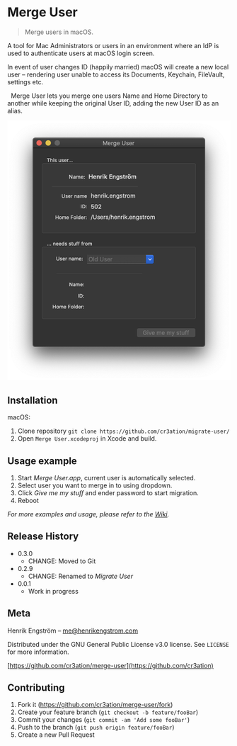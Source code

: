 # Merge User
> Merge users in macOS.

A tool for Mac Administrators or users in an environment where an IdP is used to
authenticate users at macOS login screen.

In event of user changes ID (happily married) macOS will create a new local
user – rendering user unable to access its Documents, Keychain, FileVault, settings etc.

  Merge User lets you merge one users Name and Home Directory to another while
keeping the original User ID, adding the new User ID as an alias.

![](Tutorial/merge-user-interface.png)

## Installation

macOS:

1) Clone repository `git clone https://github.com/cr3ation/migrate-user/`
2) Open `Merge User.xcodeproj` in Xcode and build.

## Usage example

1) Start _Merge User.app_, current user is automatically selected.
2) Select user you want to merge in to using dropdown.
3) Click _Give me my stuff_ and ender password to start migration.
4) Reboot

_For more examples and usage, please refer to the [Wiki][wiki]._

## Release History

* 0.3.0
    * CHANGE: Moved to Git
* 0.2.9
    * CHANGE: Renamed to _Migrate User_
* 0.0.1
    * Work in progress

## Meta

Henrik Engström – me@henrikengstrom.com

Distributed under the GNU General Public License v3.0 license. See ``LICENSE`` for more information.

[https://github.com/cr3ation/merge-user](https://github.com/cr3ation)

## Contributing

1. Fork it (<https://github.com/cr3ation/merge-user/fork>)
2. Create your feature branch (`git checkout -b feature/fooBar`)
3. Commit your changes (`git commit -am 'Add some fooBar'`)
4. Push to the branch (`git push origin feature/fooBar`)
5. Create a new Pull Request

<!-- Markdown link & img dfn's -->
[travis-image]: https://img.shields.io/travis/dbader/node-datadog-metrics/master.svg?style=flat-square
[travis-url]: https://travis-ci.org/dbader/node-datadog-metrics
[wiki]: https://github.com/cr3ation/merge-user/wiki
